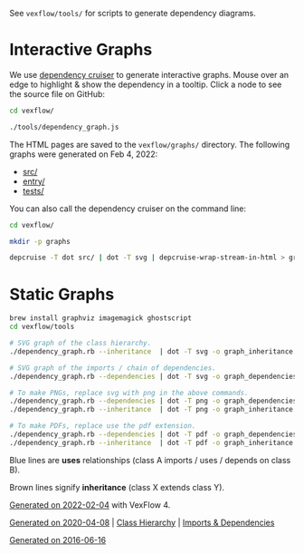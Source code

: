 See `vexflow/tools/` for scripts to generate dependency diagrams.

# Interactive Graphs
We use [dependency cruiser](https://github.com/sverweij/dependency-cruiser) to generate interactive graphs. Mouse over an edge to highlight &amp; show the dependency in a tooltip. Click a node to see the source file on GitHub:

```sh
cd vexflow/

./tools/dependency_graph.js
```

The HTML pages are saved to the `vexflow/graphs/` directory. The following graphs were generated on Feb 4, 2022:
* [src/](https://vexflow-dependency-graphs.surge.sh/src.html)
* [entry/](https://vexflow-dependency-graphs.surge.sh/entry.html)
* [tests/](https://vexflow-dependency-graphs.surge.sh/tests.html)

You can also call the dependency cruiser on the command line:

```sh
cd vexflow/

mkdir -p graphs

depcruise -T dot src/ | dot -T svg | depcruise-wrap-stream-in-html > graphs/src.html
```


# Static Graphs

```sh
brew install graphviz imagemagick ghostscript
cd vexflow/tools

# SVG graph of the class hierarchy.
./dependency_graph.rb --inheritance  | dot -T svg -o graph_inheritance.svg 

# SVG graph of the imports / chain of dependencies.
./dependency_graph.rb --dependencies | dot -T svg -o graph_dependencies.svg

# To make PNGs, replace svg with png in the above commands.
./dependency_graph.rb --dependencies | dot -T png -o graph_dependencies.png
./dependency_graph.rb --inheritance  | dot -T png -o graph_inheritance.png

# To make PDFs, replace use the pdf extension.
./dependency_graph.rb --dependencies | dot -T pdf -o graph_dependencies.pdf
./dependency_graph.rb --inheritance  | dot -T pdf -o graph_inheritance.pdf
```

Blue lines are **uses** relationships (class A imports / uses / depends on class B).

Brown lines signify **inheritance** (class X extends class Y).


[Generated on 2022-02-04](https://imgur.com/a/o3Gim3b) with VexFlow 4.


[Generated on 2020-04-08](https://imgur.com/a/gBR1RLj) | [Class Hierarchy](https://i.imgur.com/MyUl5HN.png) | [Imports & Dependencies](https://i.imgur.com/7gGkS5s.png)


[Generated on 2016-06-16](https://imgur.com/o3ADoE4.png)
